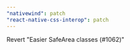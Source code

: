 ```yaml
---
"nativewind": patch
"react-native-css-interop": patch
---
```


Revert "Easier SafeArea classes (#1062)"
